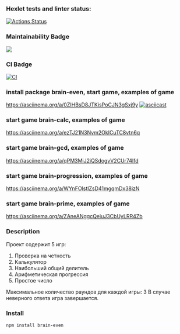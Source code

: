 ### Hexlet tests and linter status:
[![Actions Status](https://github.com/NataliaChunikhina/frontend-project-lvl1/workflows/hexlet-check/badge.svg)](https://github.com/NataliaChunikhina/frontend-project-lvl1/actions)
### Maintainability Badge
<a href="https://codeclimate.com/github/NataliaChunikhina/frontend-project-lvl1/maintainability"><img src="https://api.codeclimate.com/v1/badges/be979dc9d0870bd9ef54/maintainability" /></a>
### CI Badge
[![CI](https://github.com/NataliaChunikhina/frontend-project-lvl1/actions/workflows/main.yml/badge.svg)](https://github.com/NataliaChunikhina/frontend-project-lvl1/actions/workflows/main.yml)
### install package brain-even, start game, examples of game
https://asciinema.org/a/0ZIHBsD8JTKisPoCJN3gSxj9y
[![asciicast](https://asciinema.org/a/ezTJ21N3Nvm2OkICuTC8vtn6q.svg)](https://asciinema.org/a/ezTJ21N3Nvm2OkICuTC8vtn6q)
### start game brain-calc, examples of game
https://asciinema.org/a/ezTJ21N3Nvm2OkICuTC8vtn6q
### start game brain-gcd, examples of game
https://asciinema.org/a/qPM3MiJ2iQSdogvV2CUr74Ifd
### start game brain-progression, examples of game
https://asciinema.org/a/WYnFOlstIZsD41mgqmDx38izN
### start game brain-prime, examples of game
https://asciinema.org/a/ZAneANggcQeiuJ3CbUyLRR4Zb

### Description
Проект содержит 5 игр: 
1. Проверка на четность
2. Калькулятор
3. Наибольший общий делитель
4. Арифметическая прогрессия
5. Простое число

Максимальное количество раундов для каждой игры: 3
В случае неверного ответа игра завершается.

### Install

```sh
npm install brain-even
```
